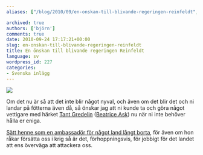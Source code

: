 ```yaml
---
aliases: ["/blog/2010/09/en-onskan-till-blivande-regeringen-reinfeldt", "/blog/2010/09/24/en-onskan-till-blivande-regeringen-reinfeldt"]

archived: true
authors: ['björn']
comments: true
date: 2010-09-24 17:17:21+00:00
slug: en-onskan-till-blivande-regeringen-reinfeldt
title: En önskan till blivande regeringen Reinfeldt
language: sv
wordpress_id: 227
categories:
- Svenska inlägg
---
```




[![](http://sanitarium.se/files/uploads/2010/09/Judge-Ask-480px-300x168.jpg)](http://rickfalkvinge.se/2010/06/10/ask-dredd-hittar-spar-av-olaga-rattssakerhet-och-ingriper-direkt/)

Om det nu är så att det inte blir något nyval, och även om det blir det och ni landar på fötterna även då, så önskar jag att ni kunde ta och göra något vettigare med härket [Tant Gredelin](http://www.annatroberg.com/2010/03/19/tant-gredelin-foresprakar-skampale/) ([Beatrice Ask](http://henrikalexandersson.blogspot.com/search/label/Beatrice%20Ask)) nu när ni inte behöver hålla er eniga. 

[Sätt henne som en ambassadör för något land långt borta](http://futuriteter.blogg.se/2010/september/reinfelds-chans.html), för även om hon råkar försätta oss i krig så är det, förhoppningsvis, för jobbigt för det landet att ens överväga att attackera oss.

